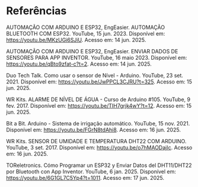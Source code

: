 # Referências

AUTOMAÇÃO COM ARDUINO E ESP32, EngEasier. AUTOMAÇÃO BLUETOOTH COM ESP32. YouTube, 15 jun. 2023. Disponível em: https://youtu.be/MKzUGi6SJiU. Acesso em: 14 jun. 2025.

AUTOMAÇÃO COM ARDUINO E ESP32, EngEasier. ENVIAR DADOS DE SENSORES PARA APP INVENTOR. YouTube, 16 maio 2023. Disponível em: https://youtu.be/qBto9zfat-c?t=2. Acesso em: 14 jun. 2025.

Duo Tech Talk. Como usar o sensor de Nível - Arduino. YouTube, 23 set. 2021. Disponível em: https://youtu.be/JwPPCL3CJRU?t=325. Acesso em: 15 jun. 2025.

WR Kits. ALARME DE NÍVEL DE ÁGUA - Curso de Arduino #105. YouTube, 9 fev. 2017. Disponível em: https://youtu.be/TIH7grjk4wY?t=12. Acesso em: 15 jun. 2025.

Bit a Bit. Arduino - Sistema de irrigação automático. YouTube, 15 nov. 2021. Disponível em: https://youtu.be/FGrN8tdAhi8. Acesso em: 16 jun. 2025.

WR Kits. SENSOR DE UMIDADE E TEMPERATURA DHT22 COM ARDUINO. YouTube, 3 set. 2017. Disponível em: https://youtu.be/o7hMAODajIc. Acesso em: 16 jun. 2025.

TOReletronics. Cómo Programar un ESP32 y Enviar Datos del DHT11/DHT22 por Bluetooth con App Inventor. YouTube, 6 jan. 2025. Disponível em: https://youtu.be/6G1GL7C5Yp4?t=1011. Acesso em: 17 jun. 2025.




